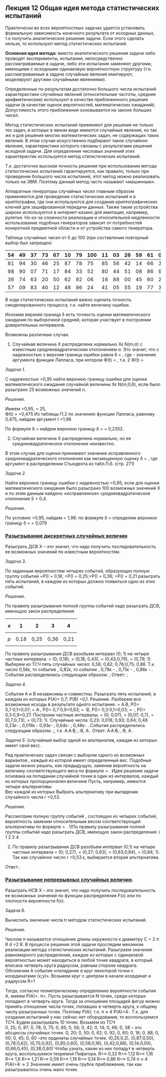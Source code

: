 ## Лекция 12 Общая идея метода статистических испытаний

Практически во всех вероятностных задачах удается установить формальную зависимость конечного результата от исходных данных, т.е получить аналитическое решение задачи. Если этого сделать нельзя, то используют метод статистических испытаний.

**Основная идея метода**: вместо аналитического решения задачи либо проводят эксперименты, испытания, непосредственно рассматриваемые в задаче, либо эти испытания заменяют другими, имеющими с исходными одинаковую вероятностную структуру (т.е. рассматриваемые в задаче случайные явления имитируют, моделируют другими случайными явлениями).

Определенные по результатам достаточно большого числа испытаний характеристики случайных явлений (относительные частоты, средние арифметические) используют в качестве приближенного решения задачи (в качестве оценок вероятностей, математических ожиданий). Допустимость этого приближения основывается на законе больших чисел.

Метод статистических испытаний применяют для решения не только тех задач, в которых в явном виде имеются случайные явления, но так же и для решения многих математических задач, не содержащих таких явлений. В этом случае искусственно подбирают такое случайное явление, характеристики которого связаны с результатами решения исходной задачи. Для определения числовых значений этих характеристик используется метод статистических испытаний.

Т.к. достаточно высокая точность решения при использовании метода статистических испытаний гарантируется, как правило, только при проведении большого числа испытаний, этот метод можно реализовать только на ЭВМ. Поэтому данный метод часто называют «машинным».

Аппаратные генераторы случайных чисел главным образом применяются для проведения статистических испытаний и в криптографии, где они используются для создания криптографических ключей для зашифрованной передачи данных. Также такие устройства широко используются в интернет-казино для имитации, например, рулетки. Но из-за сложности реализации и относительной медленности использование подобных генераторов зависит от потребностей конкретной предметной области и от устройства самого генератора.

Таблица случайных чисел от 0 до 100 (при составлении повторный выбор был запрещен)

|54|49|37|73|67|10|79|100|11|03|26|59|61|01|04|23|68|32|89|18|
|--|--|--|--|--|--|--|---|--|--|--|--|--|--|--|--|--|--|--|--|
|81|94|30|46|25|87|78|75|85 |56|42|14|66|38|69|76|82|13|70|28|
|98|90|07|71|17|84|33|52|80 |44|51|08|86|99|31|43|35|58|64|93|
|36|74|63|20|50|62|92|06|16 |88|00|45|60|29|95|39|02|15|91|65|
|57|09|83|40|12|48|96|24|41 |05|55|19|77|34|21|47|97|72|22|27|

В ходе статистических испытаний важно оценить точность смоделированного процесса, т.е. найти величину ошибки. 

Искомая верхняя граница δ есть точность оценки математического ожидания по выборочной средней, которая участвует в построении доверительных интервалов.

Возможны различные случаи.

1. Случайная величина Х распределена нормально Хϵ N(m;σ) с известным среднеквадратическим отклонением σ. Это значит, что с надежностью γ верхняя граница ошибки равна
δ = , где   - значение аргумента функции Лапласа, при котором Ф(t) = , т.к. 2 Ф(t) =

*Задача 1*. 

С надежностью  =0,95 найти верхнюю границу ошибки для оценки математического ожидания случайной величины Хϵ N(m;0,6), если было разыграно 25 возможных значений n. 

*Решение*. 

Имеем  =0,95,  = 25,  
Ф(t) =  =0,475
Из таблицы П.2 по значению функции Лапласа, равному 0,475, найдем аргумент t =1,96

По формуле δ =   найдем верхнюю границу  δ =  = 0,2352.

2. Случайная величина Х распределена нормально, но ее среднеквадратическое отклонение  неизвестно.

В этом случае для оценки  принимают значение исправленного среднеквадратического отклонения как несмещенную оценку 
δ =  , где  аргумент в распределении Стьюдента из табл.П.6. (стр. 271)

*Задача 2*. 

Найти верхнюю границу ошибки с надежностью  =0,95, если для оценки математического ожидания было разыграно 100 возможных значений Х и по этим данным найдено «исправленное» среднеквадратическое отклонение S = 0,4.

*Решение*. 

По условию =0,95, найдем = 1,98; по формуле δ =  определим верхнюю границу δ =  = 0,079

### [Разыгрывание дискретных случайных величин](../../GLOSSARY.md/#разыгрывание-дискретных-случайных-величин)

Разыграть ДСВ Х – это значит, что надо получить последовательность ее возможных значений  по известным вероятностям.

*Задача 3*. 

По заданным вероятностям четырех событий, образующих полную группу событий =P() = 0,18; =P() = 0,25;=P() = 0,36; =P() = 0,21 разыграть пять испытаний, в каждом из которых должно появиться одно из этих событий.

*Решение*. 

По правилу разыгрывания полной группы событий надо разыграть ДСВ, имеющую закон распределения 

|$$x$$|1|2|3|4|
|-----|-|-|-|-|
|$$p$$|0,18|0,25|0,36|0,21|

По правилу разыгрывания ДСВ разобьем интервал (0; 1) на четыре частных интервала: = (0; 0,18), = (0,18; 0,43), = (0,43;0,79), = (0,79; 1).
Выберем из ТСЧ пять случайных чисел: 0,56; 0,82; 0,78;0,75; 0,86.
Т.к. число  0,56ϵ, то  событие , 0,82ϵ, то  событие , 0,78ϵ  - , 0,75ϵ  - , 0,86ϵ  - . События распределились следующим образом: ;
Ответ: ;

*Задача 4*. 

События А и В независимы и совместны. Разыграть пять испытаний, в каждом из которых Р(А)= 0,7; Р(В) =0,1.
 Решение. Разберем все возможные исходы в результате одного испытания.
= А·В, Р()= 0,7·0,1=0,07;
= А·, Р()= 0,7·0,9=0,63;
= ·В, Р()= 0,3·0,1=0,03;
= ·, Р()= 0,3·0,9=0,27.
Построим частные интервалы: = (0; 0,07), = (0,07; 0,7), = (0,7;0,73), = (0,73; 1).
Случайные числа: 0,23; 0,018; 0,93; 0,64; 0,48
0,23ϵ- ;  0,018ϵ  - 0,93ϵ- ;  0,64ϵ- ;  0,48ϵ-  . События распределились следующим образом: ;, т.е.
А·А·В,·,·В,  А·.
Ответ: А·А·В,·,·В,  А·.

*Задача 5*. (случайный выбор одной из альтернатив, каждая из которых имеет свой вес). 

Ряд практических задач связан с выбором одного из возможных вариантов , каждый из которой имеет определенный вес. Подобные задачи можно решать, как предыдущую, заменив вероятность на величину соответствующего веса по формуле = . 
Идея решения задачи основана на попадании случайной точки в один из интервалов, каждый из которых пропорционален величине 
Пусть, например, имеются четыре альтернативы  
Вес каждой из которых     Выбрать альтернативу при выпадении случайного числа r =0,53. 

*Решение*. 

Рассмотрим полную группу событий , состоящую из четырех событий, вероятность заменим относительным весом соответствующей альтернативы по формуле = . 
1)По правилу разыгрывания полной группы событий надо разыграть ДСВ,  имеющую закон распределения:
i
1
2
3
4





2) По правилу разыгрывания ДСВ разобьем интервал (0;1) на четыре частных интервала = (0; 0,27), = (0,27; 0,63), = (0,63;0,84), = (0,84; 1).
Так как случайное число r =0,53 ϵ, выбирается вторая альтернатива.

*Ответ*:.

### [Разыгрывание непрерывных случайных величин](../../GLOSSARY.md/#разыгрывание-непрерывных-случайных-величин).

Разыграть НСВ Х – это значит, что надо получить последовательность ее возможных значений  по функции распределения F(x) или по плотности вероятности  f(x).

Задача 6. 

Вычислить значение числа π методом статистических испытаний.

Решение. 

Числом π называется отношение длины окружности к диаметру 
С = 2 π R   d =2 R. В процессе решения этой задачи проследим механизм реализации метода статистических испытаний. Разыграем значения равномерного распределения, каждое из которых с одинаковой вероятностью может находиться в любой точке квадрата, в который вписана четверть круга радиусом, равным стороне квадрата.
Обозначим А событие «попадание в круг некоторой точки с координатами (x;y)». Возьмем круг с центром в начале координат и радиусом R=1

Тогда, согласно геометрическому определению вероятности события А, имеем P(A)=.       π=.
Пусть разыгрывается N точек, среди которых   попадают в четверть круга. Тогда за отношение площадей фигур можно принять отношение числа точек, попавших в четверть круга, к общему числу разыгранных точек.  Поэтому  P(A);    т.е.        π ≈ 4 P(A)=4·.
 Т.к. для создания испытаний у нас сейчас нет оборудования, то воспользуемся ТСЧ. Будем разыгрывать 10 точек. Возьмем из ТСЧ  
 0, 25; 0, 87; 0, 78; 0, 75; 0, 85; 0, 56; 0, 42; 0, 14; 0, 66; 0, 38 – это абсциссы случайных точек.
0, 20; 0, 50; 0, 62; 0, 92; 0, 60; 0, 16; 0, 88; 0, 00; 0, 45; 0, 60 –это ординаты случайных точек.
(0,25;0,2), (0,87;0,50), (0,78;0,62), (0,75;0,92), (0,85;0,60), (0,56;0,16), (0,42;0,88), (0,14;0,00), (0,66;0,45), (0,38;0,60)
Чтобы узнать, какие из них попадут в четверть круга, воспользуемся теоремой Пифагора.
R=≈ 0,32
R=≈ 1,12
R=≈ 1,16
R=≈ 1,6
R=≈ 1,21
R=≈ 0,59
R=≈ 1,19
R=≈ 0,14
R=≈ 0,86
R=≈ 0,74
π ≈ 4 P(A)=4· ≈ 2
Значение имеет очень грубое приближение, так как разыгрывалось очень мало точек.